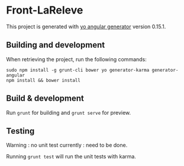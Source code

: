 # Front-LaReleve

This project is generated with [yo angular generator](https://github.com/yeoman/generator-angular)
version 0.15.1.

## Building and development

When retrieving the project, run the following commands:

	sudo npm install -g grunt-cli bower yo generator-karma generator-angular
    npm install && bower install

## Build & development

Run `grunt` for building and `grunt serve` for preview.

## Testing
Warning : no unit test currently : need to be done.

Running `grunt test` will run the unit tests with karma.
